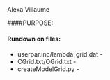 ##
Alexa Villaume

####PURPOSE:

#### Rundown on files:
* userpar.inc/lambda_grid.dat - 
* CGrid.txt/OGrid.txt - 
* createModelGrid.py -
